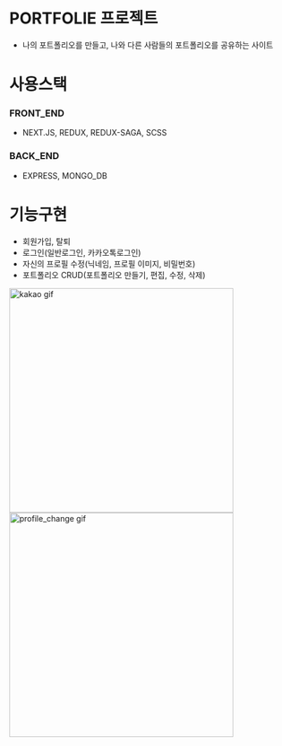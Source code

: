 # PORTFOLIE 프로젝트

- 나의 포트폴리오를 만들고, 나와 다른 사람들의 포트폴리오를 공유하는 사이트

# 사용스택

### FRONT_END

- NEXT.JS, REDUX, REDUX-SAGA, SCSS

### BACK_END

- EXPRESS, MONGO_DB

# 기능구현

- 회원가입, 탈퇴
- 로그인(일반로그인, 카카오톡로그인)
- 자신의 프로필 수정(닉네임, 프로필 이미지, 비밀번호)
- 포트폴리오 CRUD(포트폴리오 만들기, 편집, 수정, 삭제)

<img src="https://github.com/user-attachments/assets/f1b361d2-0680-42c3-b5b3-2b296c3925d5" alt="kakao gif" style="width: 400px; height: auto;">



<img src="https://github.com/user-attachments/assets/dff81cbf-181b-4a5d-a09b-1b13ad036f38" alt="profile_change gif" style="width: 400px; height: auto;">


